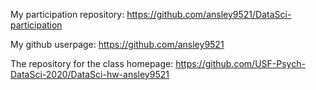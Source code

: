My participation repository: 
https://github.com/ansley9521/DataSci-participation

My github userpage:
https://github.com/ansley9521

The repository for the class homepage:
https://github.com/USF-Psych-DataSci-2020/DataSci-hw-ansley9521
